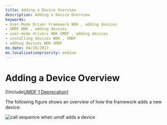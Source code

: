 ```yaml
---
title: Adding a Device Overview
description: Adding a Device Overview
keywords:
- User-Mode Driver Framework WDK , adding devices
- UMDF WDK , adding devices
- user-mode drivers WDK UMDF , adding devices
- installing devices WDK , UMDF
- adding devices WDK UMDF
ms.date: 04/20/2017
ms.localizationpriority: medium
---
```


# Adding a Device Overview


[!include[UMDF 1 Deprecation](../includes/umdf-1-deprecation.md)]

The following figure shows an overview of how the framework adds a new device:

![call sequence when umdf adds a device](images/adddevice.gif)

 

 





